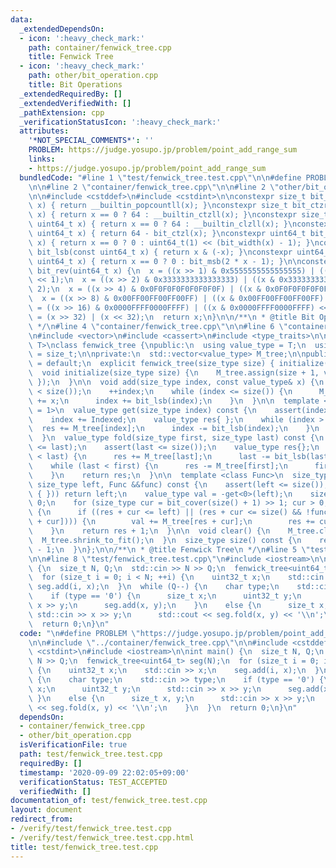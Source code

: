 ```yaml
---
data:
  _extendedDependsOn:
  - icon: ':heavy_check_mark:'
    path: container/fenwick_tree.cpp
    title: Fenwick Tree
  - icon: ':heavy_check_mark:'
    path: other/bit_operation.cpp
    title: Bit Operations
  _extendedRequiredBy: []
  _extendedVerifiedWith: []
  _pathExtension: cpp
  _verificationStatusIcon: ':heavy_check_mark:'
  attributes:
    '*NOT_SPECIAL_COMMENTS*': ''
    PROBLEM: https://judge.yosupo.jp/problem/point_add_range_sum
    links:
    - https://judge.yosupo.jp/problem/point_add_range_sum
  bundledCode: "#line 1 \"test/fenwick_tree.test.cpp\"\n\n#define PROBLEM \"https://judge.yosupo.jp/problem/point_add_range_sum\"\
    \n\n#line 2 \"container/fenwick_tree.cpp\"\n\n#line 2 \"other/bit_operation.cpp\"\
    \n\n#include <cstddef>\n#include <cstdint>\n\nconstexpr size_t bit_ppc(const uint64_t\
    \ x) { return __builtin_popcountll(x); }\nconstexpr size_t bit_ctzr(const uint64_t\
    \ x) { return x == 0 ? 64 : __builtin_ctzll(x); }\nconstexpr size_t bit_ctzl(const\
    \ uint64_t x) { return x == 0 ? 64 : __builtin_clzll(x); }\nconstexpr size_t bit_width(const\
    \ uint64_t x) { return 64 - bit_ctzl(x); }\nconstexpr uint64_t bit_msb(const uint64_t\
    \ x) { return x == 0 ? 0 : uint64_t(1) << (bit_width(x) - 1); }\nconstexpr uint64_t\
    \ bit_lsb(const uint64_t x) { return x & (-x); }\nconstexpr uint64_t bit_cover(const\
    \ uint64_t x) { return x == 0 ? 0 : bit_msb(2 * x - 1); }\n\nconstexpr uint64_t\
    \ bit_rev(uint64_t x) {\n  x = ((x >> 1) & 0x5555555555555555) | ((x & 0x5555555555555555)\
    \ << 1);\n  x = ((x >> 2) & 0x3333333333333333) | ((x & 0x3333333333333333) <<\
    \ 2);\n  x = ((x >> 4) & 0x0F0F0F0F0F0F0F0F) | ((x & 0x0F0F0F0F0F0F0F0F) << 4);\n\
    \  x = ((x >> 8) & 0x00FF00FF00FF00FF) | ((x & 0x00FF00FF00FF00FF) << 8);\n  x\
    \ = ((x >> 16) & 0x0000FFFF0000FFFF) | ((x & 0x0000FFFF0000FFFF) << 16);\n  x\
    \ = (x >> 32) | (x << 32);\n  return x;\n}\n\n/**\n * @title Bit Operations\n\
    \ */\n#line 4 \"container/fenwick_tree.cpp\"\n\n#line 6 \"container/fenwick_tree.cpp\"\
    \n#include <vector>\n#include <cassert>\n#include <type_traits>\n\ntemplate <class\
    \ T>\nclass fenwick_tree {\npublic:\n  using value_type = T;\n  using size_type\
    \ = size_t;\n\nprivate:\n  std::vector<value_type> M_tree;\n\npublic:\n  fenwick_tree()\
    \ = default;\n  explicit fenwick_tree(size_type size) { initialize(size); }\n\n\
    \  void initialize(size_type size) {\n    M_tree.assign(size + 1, value_type {\
    \ });\n  }\n\n  void add(size_type index, const value_type& x) {\n    assert(index\
    \ < size());\n    ++index;\n    while (index <= size()) {\n      M_tree[index]\
    \ += x;\n      index += bit_lsb(index);\n    }\n  }\n\n  template <size_type Indexed\
    \ = 1>\n  value_type get(size_type index) const {\n    assert(index < size());\n\
    \    index += Indexed;\n    value_type res{ };\n    while (index > 0) {\n    \
    \  res += M_tree[index];\n      index -= bit_lsb(index);\n    }\n    return res;\n\
    \  }\n  value_type fold(size_type first, size_type last) const {\n    assert(first\
    \ <= last);\n    assert(last <= size());\n    value_type res{};\n    while (first\
    \ < last) {\n      res += M_tree[last];\n      last -= bit_lsb(last);\n    }\n\
    \    while (last < first) {\n      res -= M_tree[first];\n      first -= bit_lsb(first);\n\
    \    }\n    return res;\n  }\n\n  template <class Func>\n  size_type satisfies(const\
    \ size_type left, Func &&func) const {\n    assert(left <= size());\n    if (func(value_type\
    \ { })) return left;\n    value_type val = -get<0>(left);\n    size_type res =\
    \ 0;\n    for (size_type cur = bit_cover(size() + 1) >> 1; cur > 0; cur >>= 1)\
    \ {\n      if ((res + cur <= left) || (res + cur <= size() && !func(val + M_tree[res\
    \ + cur]))) {\n        val += M_tree[res + cur];\n        res += cur;\n      }\n\
    \    }\n    return res + 1;\n  }\n\n  void clear() {\n    M_tree.clear();\n  \
    \  M_tree.shrink_to_fit();\n  }\n  size_type size() const {\n    return M_tree.size()\
    \ - 1;\n  }\n};\n\n/**\n * @title Fenwick Tree\n */\n#line 5 \"test/fenwick_tree.test.cpp\"\
    \n\n#line 8 \"test/fenwick_tree.test.cpp\"\n#include <iostream>\n\nint main()\
    \ {\n  size_t N, Q;\n  std::cin >> N >> Q;\n  fenwick_tree<uint64_t> seg(N);\n\
    \  for (size_t i = 0; i < N; ++i) {\n    uint32_t x;\n    std::cin >> x;\n   \
    \ seg.add(i, x);\n  }\n  while (Q--) {\n    char type;\n    std::cin >> type;\n\
    \    if (type == '0') {\n      size_t x;\n      uint32_t y;\n      std::cin >>\
    \ x >> y;\n      seg.add(x, y);\n    }\n    else {\n      size_t x, y;\n     \
    \ std::cin >> x >> y;\n      std::cout << seg.fold(x, y) << '\\n';\n    }\n  }\n\
    \  return 0;\n}\n"
  code: "\n#define PROBLEM \"https://judge.yosupo.jp/problem/point_add_range_sum\"\
    \n\n#include \"../container/fenwick_tree.cpp\"\n\n#include <cstddef>\n#include\
    \ <cstdint>\n#include <iostream>\n\nint main() {\n  size_t N, Q;\n  std::cin >>\
    \ N >> Q;\n  fenwick_tree<uint64_t> seg(N);\n  for (size_t i = 0; i < N; ++i)\
    \ {\n    uint32_t x;\n    std::cin >> x;\n    seg.add(i, x);\n  }\n  while (Q--)\
    \ {\n    char type;\n    std::cin >> type;\n    if (type == '0') {\n      size_t\
    \ x;\n      uint32_t y;\n      std::cin >> x >> y;\n      seg.add(x, y);\n   \
    \ }\n    else {\n      size_t x, y;\n      std::cin >> x >> y;\n      std::cout\
    \ << seg.fold(x, y) << '\\n';\n    }\n  }\n  return 0;\n}\n"
  dependsOn:
  - container/fenwick_tree.cpp
  - other/bit_operation.cpp
  isVerificationFile: true
  path: test/fenwick_tree.test.cpp
  requiredBy: []
  timestamp: '2020-09-09 22:02:05+09:00'
  verificationStatus: TEST_ACCEPTED
  verifiedWith: []
documentation_of: test/fenwick_tree.test.cpp
layout: document
redirect_from:
- /verify/test/fenwick_tree.test.cpp
- /verify/test/fenwick_tree.test.cpp.html
title: test/fenwick_tree.test.cpp
---
```

